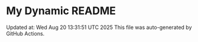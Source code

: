 # My Dynamic README
Updated at: Wed Aug 20 13:31:51 UTC 2025
This file was auto-generated by GitHub Actions.
